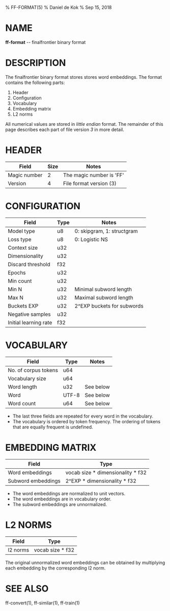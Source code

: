 % FF-FORMAT(5)
% Daniel de Kok
% Sep 15, 2018

NAME
====

**ff-format** -- finalfrontier binary format

DESCRIPTION
===========

The finalfrontier binary format stores stores word embeddings. The format
contains the following parts:

1. Header
2. Configuration
3. Vocabulary
4. Embedding matrix
5. L2 norms

All numerical values are stored in *little endian* format. The remainder of
this page describes each part of file version *3* in more detail.

HEADER
======

| **Field**    | **Size** | Notes                    |
|--------------|----------|--------------------------|
| Magic number |        2 | The magic number is 'FF' |
| Version      |        4 | File format version (3)  |

CONFIGURATION
=============

| **Field**             | **Type** | **Notes**                  |
|-----------------------|----------|----------------------------|
| Model type            |       u8 | 0: skipgram, 1: structgram |
| Loss type             |       u8 | 0: Logistic NS             |
| Context size          |      u32 |                            |
| Dimensionality        |      u32 |                            |
| Discard threshold     |      f32 |                            |
| Epochs                |      u32 |                            |
| Min count             |      u32 |                            |
| Min N                 |      u32 | Minimal subword length     |
| Max N                 |      u32 | Maximal subword length     |
| Buckets EXP           |      u32 | 2^EXP buckets for subwords |
| Negative samples      |      u32 |                            |
| Initial learning rate |      f32 |                            |

VOCABULARY
==========

| **Field**             | **Type** | **Notes**                  |
|-----------------------|----------|----------------------------|
| No. of corpus tokens  |      u64 |                            |
| Vocabulary size       |      u64 |                            |
| Word length           |      u32 | See below                  |
| Word                  |    UTF-8 | See below                  |
| Word count            |      u64 | See below                  |

* The last three fields are repeated for every word in the vocabulary.
* The vocabulary is ordered by token frequency. The ordering of tokens that are
  equally frequent is undefined.

EMBEDDING MATRIX
================

| **Field**          | **Type**                          |
|--------------------|-----------------------------------|
| Word embeddings    | vocab size * dimensionality * f32 |
| Subword embeddings | 2^EXP * dimensionality * f32      |

* The word embeddings are normalized to unit vectors.
* The word embeddings are in vocabulary order.
* The subword embeddings are unnormalized.

L2 NORMS
========

| **Field** | **Type**        |
|-----------|-----------------|
| l2 norms | vocab size * f32 |

The original unnormalized word embeddings can be obtained by multiplying each
embedding by the corresponding l2 norm.

SEE ALSO
========

ff-convert(1), ff-similar(1), ff-train(1)
